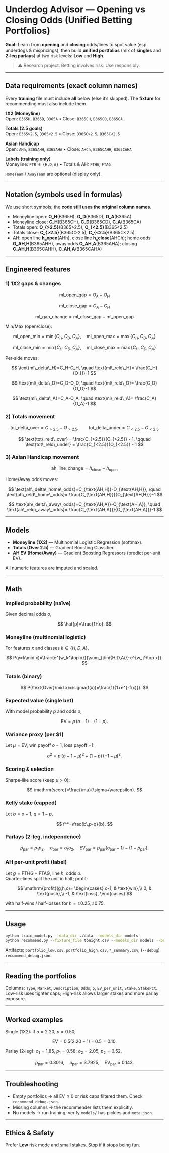 # Underdog Advisor — Opening vs Closing Odds (Unified Betting Portfolios)

**Goal:** Learn from **opening** and **closing** odds/lines to spot value (esp. underdogs & mispricings), then build **unified portfolios** (mix of **singles** and **2‑leg parlays**) at two risk levels: **Low** and **High**.

> ⚠️ Research project. Betting involves risk. Use responsibly.

---

## Data requirements (exact column names)

Every **training** file must include **all** below (else it’s skipped). The **fixture** for recommending must also include them.

**1X2 (Moneyline)**  
Open: `B365H`, `B365D`, `B365A` • Close: `B365CH`, `B365CD`, `B365CA`

**Totals (2.5 goals)**  
Open: `B365>2.5`, `B365<2.5` • Close: `B365C>2.5`, `B365C<2.5`

**Asian Handicap**  
Open: `AHh`, `B365AHH`, `B365AHA` • Close: `AHCh`, `B365CAHH`, `B365CAHA`

**Labels (training only)**  
Moneyline: `FTR ∈ {H,D,A}` • Totals & AH: `FTHG`, `FTAG`

`HomeTeam` / `AwayTeam` are optional (display only).

---

## Notation (symbols used in formulas)

We use short symbols; the **code still uses the original column names**.

- Moneyline open: **O_H**(B365H), **O_D**(B365D), **O_A**(B365A)  
- Moneyline close: **C_H**(B365CH), **C_D**(B365CD), **C_A**(B365CA)  
- Totals open: **O\_{>2.5}**(B365>2.5), **O\_{<2.5}**(B365<2.5)  
- Totals close: **C\_{>2.5}**(B365C>2.5), **C\_{<2.5}**(B365C<2.5)  
- AH: open line **h_open**(AHh), close line **h_close**(AHCh); home odds **O_AH,H**(B365AHH), away odds **O_AH,A**(B365AHA); closing **C_AH,H**(B365CAHH), **C_AH,A**(B365CAHA)

---

## Engineered features

### 1) 1X2 gaps & changes

$$
\text{ml\_open\_gap} = O_A - O_H
$$

$$
\text{ml\_close\_gap} = C_A - C_H
$$

$$
\text{ml\_gap\_change} = \text{ml\_close\_gap} - \text{ml\_open\_gap}
$$

Min/Max (open/close):

$$
\text{ml\_open\_min} = \min\{O_H,O_D,O_A\}, \quad
\text{ml\_open\_max} = \max\{O_H,O_D,O_A\}
$$

$$
\text{ml\_close\_min} = \min\{C_H,C_D,C_A\}, \quad
\text{ml\_close\_max} = \max\{C_H,C_D,C_A\}
$$

Per‑side moves:

$$
\text{ml\_delta\_H}=C_H-O_H, \quad \text{ml\_reld\_H}= \frac{C_H}{O_H}-1
$$

$$
\text{ml\_delta\_D}=C_D-O_D, \quad \text{ml\_reld\_D}= \frac{C_D}{O_D}-1
$$

$$
\text{ml\_delta\_A}=C_A-O_A, \quad \text{ml\_reld\_A}= \frac{C_A}{O_A}-1
$$

### 2) Totals movement

$$
\text{tot\_delta\_over} = C_{>2.5} - O_{>2.5}, \qquad
\text{tot\_delta\_under} = C_{<2.5} - O_{<2.5}
$$

$$
\text{tot\_reld\_over} = \frac{C_{>2.5}}{O_{>2.5}} - 1, \qquad
\text{tot\_reld\_under} = \frac{C_{<2.5}}{O_{<2.5}} - 1
$$

### 3) Asian Handicap movement

$$
\text{ah\_line\_change} = h_{\text{close}} - h_{\text{open}}
$$

Home/Away odds moves:

$$
\text{ah\_delta\_home\_odds}=C_{\text{AH,H}}-O_{\text{AH,H}}, \quad
\text{ah\_reld\_home\_odds}= \frac{C_{\text{AH,H}}}{O_{\text{AH,H}}}-1
$$

$$
\text{ah\_delta\_away\_odds}=C_{\text{AH,A}}-O_{\text{AH,A}}, \quad
\text{ah\_reld\_away\_odds}= \frac{C_{\text{AH,A}}}{O_{\text{AH,A}}}-1
$$

---

## Models

- **Moneyline (1X2)** — Multinomial Logistic Regression (softmax).  
- **Totals (Over 2.5)** — Gradient Boosting Classifier.  
- **AH EV (Home/Away)** — Gradient Boosting Regressors (predict per‑unit EV).

All numeric features are imputed and scaled.

---

## Math

### Implied probability (naïve)

Given decimal odds $o$,

$$
\hat{p}=\frac{1}{o}.
$$

### Moneyline (multinomial logistic)

For features $x$ and classes $k\in\{H,D,A\}$,

$$
P(y=k\mid x)=\frac{e^{w_k^\top x}}{\sum_{j\in\{H,D,A\}} e^{w_j^\top x}}.
$$

### Totals (binary)

$$
P(\text{Over}\mid x)=\sigma(f(x))=\frac{1}{1+e^{-f(x)}}.
$$

### Expected value (single bet)

With model probability $p$ and odds $o$,

$$
\mathrm{EV}=p\,(o-1)-(1-p).
$$

### Variance proxy (per \$1)

Let $\mu=\mathrm{EV}$, win payoff $o-1$, loss payoff $-1$:

$$
\sigma^2 = p\,(o-1-\mu)^2 + (1-p)\,(-1-\mu)^2.
$$

### Scoring & selection

Sharpe‑like score (keep $\mu>0$):

$$
\mathrm{score}=\frac{\mu}{\sigma+\varepsilon}.
$$

### Kelly stake (capped)

Let $b=o-1$, $q=1-p$,

$$
f^*=\frac{b\,p-q}{b}.
$$

### Parlays (2‑leg, independence)

$$
p_{\text{par}}=p_1p_2,\quad o_{\text{par}}=o_1o_2,\quad
\mathrm{EV}_{\text{par}}=p_{\text{par}}(o_{\text{par}}-1)-(1-p_{\text{par}}).
$$

### AH per‑unit profit (label)

Let $g=\mathrm{FTHG}-\mathrm{FTAG}$, line $h$, odds $o$.  
Quarter‑lines split the unit in half; profit:

$$
\mathrm{profit}(g,h,o)=
\begin{cases}
o-1, & \text{win},\\
0,   & \text{push},\\
-1,  & \text{loss},
\end{cases}
$$

with half‑wins / half‑losses for $h=\pm0.25,\pm0.75$.

---

## Usage

```bash
python train_model.py --data_dir ./data --models_dir models
python recommend.py --fixture_file tonight.csv --models_dir models --bankroll 1000 --max_games 5 --max_picks 8 --debug
```

Artifacts: `portfolio_low.csv`, `portfolio_high.csv`, `*_summary.csv`, (`--debug`) `recommend_debug.json`.

---

## Reading the portfolios

Columns: `Type`, `Market`, `Description`, `Odds`, `p`, `EV_per_unit`, `Stake`, `StakePct`.  
Low‑risk uses tighter caps; High‑risk allows larger stakes and more parlay exposure.

---

## Worked examples

Single (1X2): if $o=2.20$, $p=0.50$,

$$
\mathrm{EV}=0.5(2.20-1)-0.5=0.10.
$$

Parlay (2‑leg): $o_1=1.85$, $p_1=0.58$; $o_2=2.05$, $p_2=0.52$.

$$
p_{\text{par}}=0.3016,\quad o_{\text{par}}=3.7925,\quad
\mathrm{EV}_{\text{par}}\approx 0.143.
$$

---

## Troubleshooting

- Empty portfolios → all $\mathrm{EV}\le0$ or risk caps filtered them. Check `recommend_debug.json`.
- Missing columns → the recommender lists them explicitly.
- No models → run training; verify `models/` has pickles and `meta.json`.

---

## Ethics & Safety

Prefer **Low** risk mode and small stakes. Stop if it stops being fun.